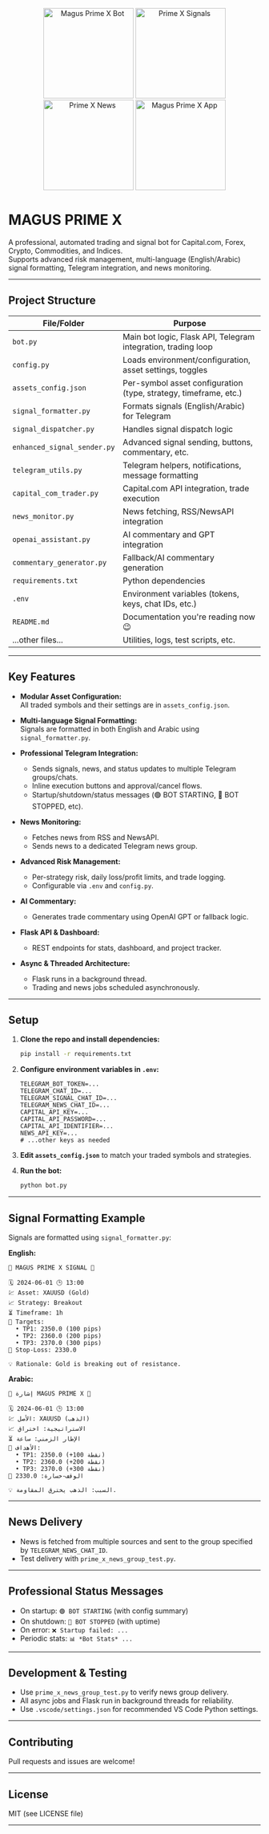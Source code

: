 <p align="center">
  <img src="https://raw.githubusercontent.com/johnmagusrecords/Magus-Prime-X/main/MAGUS%20PRIME%20X%20BOT%20LOGO%20PIC.png" width="180" alt="Magus Prime X Bot"/>
  <img src="https://raw.githubusercontent.com/johnmagusrecords/Magus-Prime-X/main/PRIME%20X%20SIGNALS%20WITH%20BACKGROUND.png" width="180" alt="Prime X Signals"/>
  <img src="https://raw.githubusercontent.com/johnmagusrecords/Magus-Prime-X/main/PRIME%20X%20NEWS%20WITH%20BACKGROUND.png" width="180" alt="Prime X News"/>
  <img src="https://raw.githubusercontent.com/johnmagusrecords/Magus-Prime-X/main/MAGUS%20PRIME%20APP%20LOGO%20PNG.png" width="180" alt="Magus Prime X App"/>
</p>

# MAGUS PRIME X

A professional, automated trading and signal bot for Capital.com, Forex, Crypto, Commodities, and Indices.  
Supports advanced risk management, multi-language (English/Arabic) signal formatting, Telegram integration, and news monitoring.

---

## Project Structure

| File/Folder              | Purpose                                                         |
|--------------------------|-----------------------------------------------------------------|
| `bot.py`                 | Main bot logic, Flask API, Telegram integration, trading loop    |
| `config.py`              | Loads environment/configuration, asset settings, toggles         |
| `assets_config.json`     | Per-symbol asset configuration (type, strategy, timeframe, etc.) |
| `signal_formatter.py`    | Formats signals (English/Arabic) for Telegram                   |
| `signal_dispatcher.py`   | Handles signal dispatch logic                                   |
| `enhanced_signal_sender.py` | Advanced signal sending, buttons, commentary, etc.           |
| `telegram_utils.py`      | Telegram helpers, notifications, message formatting             |
| `capital_com_trader.py`  | Capital.com API integration, trade execution                    |
| `news_monitor.py`        | News fetching, RSS/NewsAPI integration                          |
| `openai_assistant.py`    | AI commentary and GPT integration                               |
| `commentary_generator.py`| Fallback/AI commentary generation                               |
| `requirements.txt`       | Python dependencies                                             |
| `.env`                   | Environment variables (tokens, keys, chat IDs, etc.)            |
| `README.md`              | Documentation you're reading now 😉                              |
| ...other files...        | Utilities, logs, test scripts, etc.                             |

---

## Key Features

- **Modular Asset Configuration:**  
  All traded symbols and their settings are in `assets_config.json`.

- **Multi-language Signal Formatting:**  
  Signals are formatted in both English and Arabic using `signal_formatter.py`.

- **Professional Telegram Integration:**  
  - Sends signals, news, and status updates to multiple Telegram groups/chats.
  - Inline execution buttons and approval/cancel flows.
  - Startup/shutdown/status messages (🟢 BOT STARTING, 🔴 BOT STOPPED, etc).

- **News Monitoring:**  
  - Fetches news from RSS and NewsAPI.
  - Sends news to a dedicated Telegram news group.

- **Advanced Risk Management:**  
  - Per-strategy risk, daily loss/profit limits, and trade logging.
  - Configurable via `.env` and `config.py`.

- **AI Commentary:**  
  - Generates trade commentary using OpenAI GPT or fallback logic.

- **Flask API & Dashboard:**  
  - REST endpoints for stats, dashboard, and project tracker.

- **Async & Threaded Architecture:**  
  - Flask runs in a background thread.
  - Trading and news jobs scheduled asynchronously.

---

## Setup

1. **Clone the repo and install dependencies:**
   ```sh
   pip install -r requirements.txt
   ```

2. **Configure environment variables in `.env`:**
   ```
   TELEGRAM_BOT_TOKEN=...
   TELEGRAM_CHAT_ID=...
   TELEGRAM_SIGNAL_CHAT_ID=...
   TELEGRAM_NEWS_CHAT_ID=...
   CAPITAL_API_KEY=...
   CAPITAL_API_PASSWORD=...
   CAPITAL_API_IDENTIFIER=...
   NEWS_API_KEY=...
   # ...other keys as needed
   ```

3. **Edit `assets_config.json`** to match your traded symbols and strategies.

4. **Run the bot:**
   ```sh
   python bot.py
   ```

---

## Signal Formatting Example

Signals are formatted using `signal_formatter.py`:

**English:**
```
🔔 MAGUS PRIME X SIGNAL 🔔

🗓️ 2024-06-01 🕒 13:00  
💹 Asset: XAUUSD (Gold)  
📈 Strategy: Breakout  
⏳ Timeframe: 1h  
🎯 Targets:
  • TP1: 2350.0 (100 pips)
  • TP2: 2360.0 (200 pips)
  • TP3: 2370.0 (300 pips)
🔻 Stop‑Loss: 2330.0

💡 Rationale: Gold is breaking out of resistance.
```

**Arabic:**
```
🔔 إشارة MAGUS PRIME X 🔔

🗓️ 2024-06-01 🕒 13:00  
💹 الأصل: XAUUSD (الذهب)  
📈 الاستراتيجية: اختراق  
⏳ الإطار الزمني: ساعة  
🎯 الأهداف:
  • TP1: 2350.0 (+100 نقطة)
  • TP2: 2360.0 (+200 نقطة)
  • TP3: 2370.0 (+300 نقطة)
🔻 الوقف‑خسارة: 2330.0

💡 السبب: الذهب يخترق المقاومة.
```

---

## News Delivery

- News is fetched from multiple sources and sent to the group specified by `TELEGRAM_NEWS_CHAT_ID`.
- Test delivery with `prime_x_news_group_test.py`.

---

## Professional Status Messages

- On startup: `🟢 BOT STARTING` (with config summary)
- On shutdown: `🔴 BOT STOPPED` (with uptime)
- On error: `❌ Startup failed: ...`
- Periodic stats: `📊 *Bot Stats* ...`

---

## Development & Testing

- Use `prime_x_news_group_test.py` to verify news group delivery.
- All async jobs and Flask run in background threads for reliability.
- Use `.vscode/settings.json` for recommended VS Code Python settings.

---

## Contributing

Pull requests and issues are welcome!

---

## License

MIT (see LICENSE file)

---
